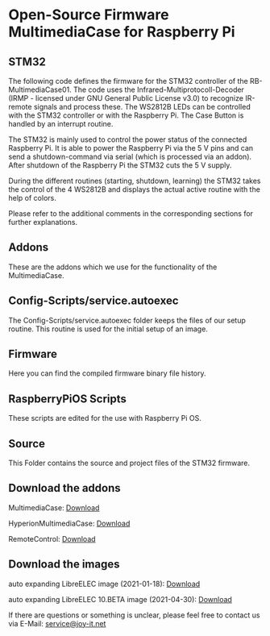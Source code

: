 # Open-Source Firmware MultimediaCase for Raspberry Pi

## STM32

The following code defines the firmware for the STM32 controller of the RB-MultimediaCase01. The code uses the Infrared-Multiprotocoll-Decoder (IRMP - licensed under GNU General Public License v3.0) to recognize IR-remote signals and process these. The WS2812B LEDs can be controlled with the STM32 controller or with the Raspberry Pi. The Case Button
is handled by an interrupt routine.

The STM32 is mainly used to control the power status of the connected Raspberry Pi. It is able to power the Raspberry Pi via the 5 V pins and can send a shutdown-command via serial (which is processed via an addon). After shutdown of the Raspberry Pi the STM32 cuts the 5 V supply.

During the different routines (starting, shutdown, learning) the STM32 takes the control of the 4 WS2812B and displays the actual active routine with the help of colors.

Please refer to the additional comments in the corresponding sections for further explanations.


## Addons

These are the addons which we use for the functionality of the MultimediaCase.


## Config-Scripts/service.autoexec

The Config-Scripts/service.autoexec folder keeps the files of our setup routine. This routine is used for the initial setup of an image.

## Firmware

Here you can find the compiled firmware binary file history.

## RaspberryPiOS Scripts

These scripts are edited for the use with Raspberry Pi OS.

## Source

This Folder contains the source and project files of the STM32 firmware.

## Download the addons

MultimediaCase: [Download](https://joy-it.net/public/script.module.MultimediaCase.zip)

HyperionMultimediaCase: [Download](https://joy-it.net/public/script.module.MCHyperion.zip)

RemoteControl: [Download](https://joy-it.net/public/script.remote.config.zip)


## Download the images

auto expanding LibreELEC image (2021-01-18): [Download](https://joyiteurope-my.sharepoint.com/:u:/g/personal/onedrive_joyiteurope_onmicrosoft_com/EQEVchu2KhNEsUVggU3ezTgBnFJMj6NfAHYnbeee-102Jg?e=phiWLe)

auto expanding LibreELEC 10.BETA image (2021-04-30): [Download](https://joyiteurope-my.sharepoint.com/:u:/g/personal/onedrive_joyiteurope_onmicrosoft_com/EZUtswKKP5lBjePhANahQukBprppscqCYL2UqX8rh_5NIw?e=ggeKJU)



If there are questions or something is unclear, please feel free
to contact us via E-Mail: service@joy-it.net
